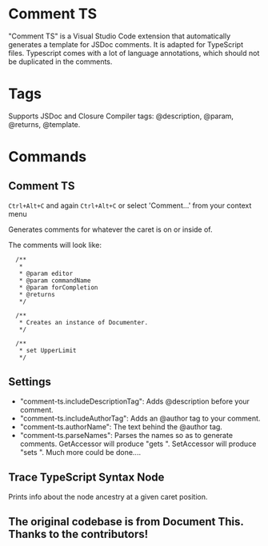 # Comment TS
"Comment TS" is a Visual Studio Code extension that automatically generates a template for JSDoc comments. It is adapted for TypeScript files. Typescript comes with a lot of language annotations, which should not be duplicated in the comments.

# Tags
Supports JSDoc and Closure Compiler tags: @description, @param, @returns, @template.

# Commands
## Comment TS
`Ctrl+Alt+C` and again `Ctrl+Alt+C`
or select 'Comment...' from your context menu

Generates comments for whatever the caret is on or inside of.

The comments will look like:
```
  /**
   *
   * @param editor
   * @param commandName
   * @param forCompletion
   * @returns
   */

  /**
   * Creates an instance of Documenter.
   */

  /**
   * set UpperLimit
   */
```
## Settings
* "comment-ts.includeDescriptionTag": Adds @description before your comment.
* "comment-ts.includeAuthorTag": Adds an @author tag to your comment.
* "comment-ts.authorName": The text behind the @author tag.
* "comment-ts.parseNames": Parses the names so as to generate comments. GetAccessor will produce "gets <name> ". SetAccessor will produce "sets <name> ". Much more could be done....

## Trace TypeScript Syntax Node
Prints info about the node ancestry at a given caret position.

## The original codebase is from Document This. Thanks to the contributors!
